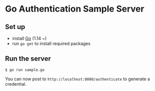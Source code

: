 # Go Authentication Sample Server

## Set up

- install [Go](https://golang.org/) (1.14 ~)
- run `go get` to install required packages

## Run the server

```commandline
$ go run sample.go
```

You can now post to `http://localhost:8080/authenticate` to generate a credential.

